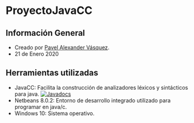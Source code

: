 # ProyectoJavaCC
## Información General
- Creado por [Pavel Alexander Vásquez](https://github.com/PvasquezF).
- 21 de Enero 2020

## Herramientas utilizadas
- JavaCC: Facilita la construcción de analizadores léxicos y sintácticos para java. [![Javadocs](https://www.javadoc.io/badge/net.java.dev.javacc/javacc.svg)](https://www.javadoc.io/doc/net.java.dev.javacc/javacc)
- Netbeans 8.0.2: Entorno de desarrollo integrado utilizado para programar en java/c.
- Windows 10: Sistema operativo.